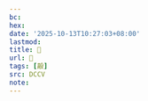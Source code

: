 ```yaml
---
bc:
hex:
date: '2025-10-13T10:27:03+08:00'
lastmod:
title: 􃭸
url: 􃭸
tags: [毃]
src: DCCV
note:
---
```

